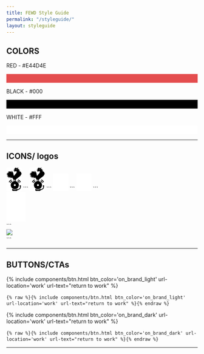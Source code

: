 ```yaml
---
title: FEWD Style Guide
permalink: "/styleguide/"
layout: styleguide
---
```


## COLORS

RED - #E44D4E
<div style="background: #e44d4e; padding: 3px;">&nbsp;</div>

BLACK - #000
<div style="background: #000; padding: 3px;">&nbsp;</div>

WHITE - #FFF
<div style="background: #fff; padding: 3px;">&nbsp;</div>

---

## ICONS/ logos

<img src="/img/logo-noisy-rooster-bell.png" class="brand_icon" width="40" />
```
<img src="/img/logo-noisy-rooster-bell.png" class="brand_icon" width="40" />
```

<img src="/img/noisy-logo_credits.png" width="40" />
```
<img src="/img/noisy-logo_credits.png" width="40" />
```

<div class="brand_icon brand_icon_short value-margin"><img src="/img/rooster-icon.png" width="50" /></div>
```
<div class="brand_icon brand_icon_short value-margin"><img src="{{ include.value-icon }}" width="50" /></div>
```

---

## BUTTONS/CTAs

{% include components/btn.html btn_color='on_brand_light' url-location='work' url-text="return to work" %}

```
{% raw %}{% include components/btn.html btn_color='on_brand_light' url-location='work' url-text="return to work" %}{% endraw %}
```

{% include components/btn.html btn_color='on_brand_dark' url-location='work' url-text="return to work" %}

```
{% raw %}{% include components/btn.html btn_color='on_brand_dark' url-location='work' url-text="return to work" %}{% endraw %}
```

---
